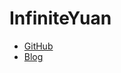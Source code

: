 # InfiniteYuan

- [GitHub](https://github.com/InfiniteYuan/)
- [Blog](https://blog.infiniteyuan.com/InfiniteYuanBlog/)
